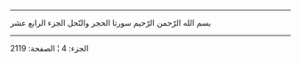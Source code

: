 ------------------------------------------------------------------------

بسم الله الرّحمن الرّحيم سورتا الحجر والنّحل الجزء الرابع عشر

------------------------------------------------------------------------

الجزء: 4 ¦ الصفحة: 2119
